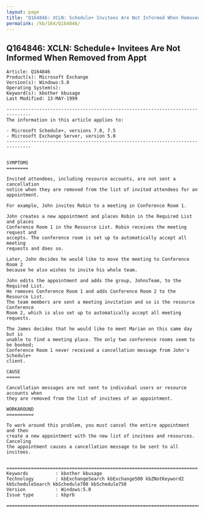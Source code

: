 ```yaml
---
layout: page
title: "Q164846: XCLN: Schedule+ Invitees Are Not Informed When Removed from Appt"
permalink: /kb/164/Q164846/
---
```


## Q164846: XCLN: Schedule+ Invitees Are Not Informed When Removed from Appt

	Article: Q164846
	Product(s): Microsoft Exchange
	Version(s): Windows:5.0
	Operating System(s): 
	Keyword(s): kbother kbusage
	Last Modified: 13-MAY-1999
	
	-------------------------------------------------------------------------------
	The information in this article applies to:
	
	- Microsoft Schedule+, versions 7.0, 7.5 
	- Microsoft Exchange Server, version 5.0 
	-------------------------------------------------------------------------------
	
	
	SYMPTOMS
	========
	
	Invited attendees, including resource accounts, are not sent a cancellation
	notice when they are removed from the list of invited attendees for an
	appointment.
	
	For example, John invites Robin to a meeting in Conference Room 1.
	
	John creates a new appointment and places Robin in the Required List and places
	Conference Room 1 in the Resource List. Robin receives the meeting request and
	accepts. The conference room is set up to automatically accept all meeting
	requests and does so.
	
	Later, John decides he would like to move the meeting to Conference Room 2
	because he also wishes to invite his whole team.
	
	John edits the appointment and adds the group, JohnsTeam, to the Required List.
	He removes Conference Room 1 and adds Conference Room 2 to the Resource List.
	The team members are sent a meeting invitation and so is the resource Conference
	Room 2, which is also set up to automatically accept all meeting requests.
	
	The James decides that he would like to meet Marian on this same day but is
	unable to find a meeting place. The only two conference rooms seem to be booked;
	Conference Room 1 never received a cancellation message from John's Schedule+
	client.
	
	CAUSE
	=====
	
	Cancellation messages are not sent to individual users or resource accounts when
	they are removed from the list of invitees of an appointment.
	
	WORKAROUND
	==========
	
	To work around this problem, you must cancel the entire appointment and then
	create a new appointment with the new list of invitees and resources. Canceling
	the appointment causes a cancellation message to be sent to all invitees.
	
	
	======================================================================
	Keywords          : kbother kbusage 
	Technology        : kbExchangeSearch kbExchange500 kbZNotKeyword2 kbScheduleSearch kbSchedule700 kbSchedule750
	Version           : Windows:5.0
	Issue type        : kbprb
	
	=============================================================================
	
